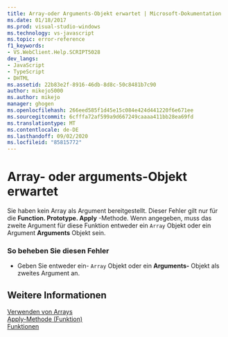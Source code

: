```yaml
---
title: Array-oder Arguments-Objekt erwartet | Microsoft-Dokumentation
ms.date: 01/18/2017
ms.prod: visual-studio-windows
ms.technology: vs-javascript
ms.topic: error-reference
f1_keywords:
- VS.WebClient.Help.SCRIPT5028
dev_langs:
- JavaScript
- TypeScript
- DHTML
ms.assetid: 22b83e2f-8916-46db-8d8c-50c8481b7c90
author: mikejo5000
ms.author: mikejo
manager: ghogen
ms.openlocfilehash: 266eed585f1d45e15c084e424d441220f6e671ee
ms.sourcegitcommit: 6cfffa72af599a9d667249caaaa411bb28ea69fd
ms.translationtype: MT
ms.contentlocale: de-DE
ms.lasthandoff: 09/02/2020
ms.locfileid: "85815772"
---
```

# <a name="array-or-arguments-object-expected"></a>Array- oder arguments-Objekt erwartet
Sie haben kein Array als Argument bereitgestellt. Dieser Fehler gilt nur für die **Function. Prototype. Apply** -Methode. Wenn angegeben, muss das zweite Argument für diese Funktion entweder ein `Array` Objekt oder ein Argument **Arguments** Objekt sein.  
  
### <a name="to-correct-this-error"></a>So beheben Sie diesen Fehler  
  
- Geben Sie entweder ein- `Array` Objekt oder ein **Arguments-** Objekt als zweites Argument an.  
  
## <a name="see-also"></a>Weitere Informationen  
 [Verwenden von Arrays](../../javascript/advanced/using-arrays-javascript.md)   
 [Apply-Methode (Funktion)](../../javascript/reference/apply-method-function-javascript.md)   
 [Funktionen](../../javascript/functions-javascript.md)